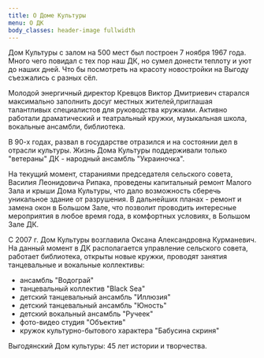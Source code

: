 ```yaml
---
title: О Доме Культуры
menu: О ДК
body_classes: header-image fullwidth
---
```


Дом Культуры с залом на 500 мест был построен 7 ноября 1967 года.
Много чего повидал с тех пор наш ДК, но сумел донести теплоту и уют до наших дней.
Что бы посмотреть на красоту новостройки на Выгоду съезжались с разных сёл.

Молодой энергичный директор Кревцов Виктор Дмитриевич старался максимально заполнить досуг местных жителей,приглашая талантливых специалистов для руководства кружками. Активно работали драматический и театральный кружки, музыкальная школа, вокальные ансамбли, библиотека.

В 90-х годах, развал в государстве отразился и на состоянии дел в отрасли культуры. Жизнь Дома Культуры поддерживали только "ветераны" ДК - народный ансамбль "Украиночка".

На текущий момент, стараниями председателя сельского совета, Василия Леонидовича Рипака, проведены капитальный ремонт Малого Зала и крыши Дома Культуры, что дало возможность сберечь уникальное здание от разрушения. В дальнейших планах - ремонт и замена окон в Большом Зале, что позволит проводить интересные мероприятия в любое время года, в комфортных условиях, в Большом Зале ДК.

С 2007 г. Дом Культуры возглавила Оксана Александровна Курманевич. На данный момент в ДК располагается управление сельского совета, работает библиотека, открыты новые кружки, проводят занятия танцевальные и вокальные коллективы:
* ансамбль "Водограй"
* танцевальный коллектив "Black Sea"
* детский танцевальный ансамбль "Иллюзия"
* детский танцевальный ансамбль "Юность"
* детский вокальный ансамбль "Ручеек"
* фото-видео студия "Объектив"
* кружок культурно-бытового характера "Бабусина скриня"


Выгодянский Дом культуры: 45 лет истории и творчества.
